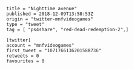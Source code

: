 ```
title = "Nighttime avenue"
published = 2018-12-09T13:58:53Z
origin = "twitter-mnfvideogames"
type = "tweet"
tag = [ "ps4share", "red-dead-redemption-2",]

[twitter]
account = "mnfvideogames"
first_tweet = "1071766136201588736"
retweets = 0
favourites = 0
```

<p class='image'><img src='https://mnf.m17s.net/2018/12/09/Dt-tnprW0AULmny.jpg' alt=''></p>

